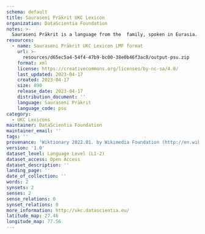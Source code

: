 ```yaml
---
schema: default
title: Sauraseni Prākrit UKC Lexicon
organization: DataScientia Foundation
notes: >-
  Sauraseni Prākrit is a language from the  family, spoken in Eurasia. The UKC Lexicon of Sauraseni Prākrit is represented as a lexico-semantic network. It consists of words, word senses, synsets, as well as sense-level and synset-level relationships.
resources:
  - name: Sauraseni Prākrit UKC Lexicon LMF format
    url: >-
      resources/d65ec5a4-54f4-47b9-bc00-38e0b46f3ac8/output-psu.zip
    format: xml
    license: https://creativecommons.org/licenses/by-nc-sa/4.0/
    last_updated: 2023-04-17
    created: 2023-04-17
    size: 890
    release_date: 2023-04-17
    distribution_document: ''
    language: Sauraseni Prākrit
    language_code: psu
category:
  - UKC Lexicons
maintainer: DataScientia Foundation
maintainer_email: ''
tags: ''
provenance: 'Wiktionary 2022.01. by Wikimedia Foundation (http://en.wiktionary.org); Princeton WordNet 2.1 by Princeton University (https://wordnet.princeton.edu)'
version: '1.0'
dataset_level: Language Level (L1-2)
dataset_access: Open Access
dataset_description: ''
landing_page: ''
date_of_collection: ''
words: 2
synsets: 2
senses: 2
sense_relations: 0
synset_relations: 0
more_information: http://ukc.datascientia.eu/
latitude_map: 27.46
longitude_map: 77.56
---
```

